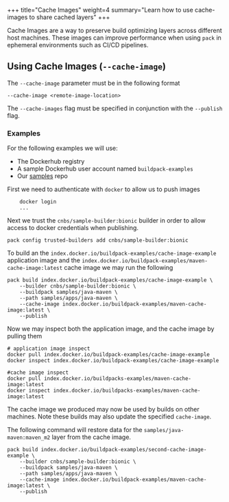 +++
title="Cache Images"
weight=4
summary="Learn how to use cache-images to share cached layers"
+++

Cache Images are a way to preserve build optimizing layers across different host machines. 
These images can improve performance when using `pack` in ephemeral environments such as CI/CD pipelines.


## Using Cache Images (`--cache-image`)

The `--cache-image` parameter must be in the following format

```
--cache-image <remote-image-location>
```

The `--cache-images` flag must be specified in conjunction with the `--publish` flag.

### Examples
For the following examples we will use:
 - The Dockerhub registry
 - A sample Dockerhub user account named `buildpack-examples`
 - Our [samples][samples] repo

First we need to authenticate with `docker` to allow us to push images
```
    docker login
    ...
```

Next we trust the `cnbs/sample-builder:bionic` builder
 in order to allow access to docker credentials when publishing.
```
pack config trusted-builders add cnbs/sample-builder:bionic
```

To build an the `index.docker.io/buildpack-examples/cache-image-example` application image
 and the `index.docker.io/buildpack-examples/maven-cache-image:latest` cache image
 we may run the following 

```
pack build index.docker.io/buildpack-examples/cache-image-example \
    --builder cnbs/sample-builder:bionic \
    --buildpack samples/java-maven \
    --path samples/apps/java-maven \
    --cache-image index.docker.io/buildpack-examples/maven-cache-image:latest \
    --publish
```

Now we may inspect both the application image, and the cache image by pulling them 

```
# application image inspect
docker pull index.docker.io/buildpack-examples/cache-image-example
docker inspect index.docker.io/buildpack-examples/cache-image-example

#cache image inspect
docker pull index.docker.io/buildpacks-examples/maven-cache-image:latest
docker inspect index.docker.io/buildpacks-examples/maven-cache-image:latest
```

The cache image we produced may now be used by builds on other machines. Note these
builds may also update the specified `cache-image`.

The following command will restore data for the `samples/java-maven:maven_m2` layer from the cache image.
```
pack build index.docker.io/buildpack-examples/second-cache-image-example \
    --builder cnbs/sample-builder:bionic \
    --buildpack samples/java-maven \
    --path samples/apps/java-maven \
    --cache-image index.docker.io/buildpack-examples/maven-cache-image:latest \
    --publish
```

[samples]: https://github.com/buildpack/samples